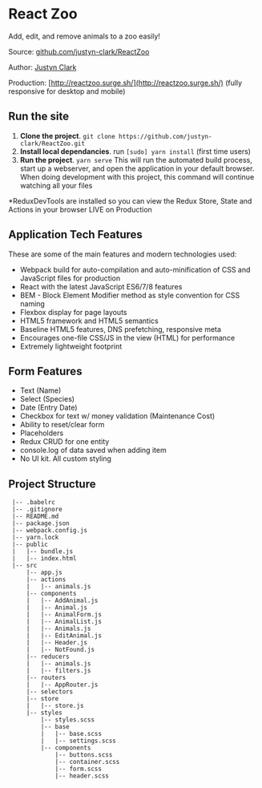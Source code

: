 # React Zoo

Add, edit, and remove animals to a zoo easily!

Source: [github.com/justyn-clark/ReactZoo](https://github.com/justyn-clark/ReactZoo)

Author: [Justyn Clark](http://justynclark.com)

Production: [http://reactzoo.surge.sh/](http://reactzoo.surge.sh/) (fully responsive for desktop and mobile)

## Run the site

1. **Clone the project**. `git clone https://github.com/justyn-clark/ReactZoo.git`
2. **Install local dependancies**. run `[sudo] yarn install` (first time users)
3. **Run the project**. `yarn serve`
This will run the automated build process, start up a webserver, and open the application in your default browser. When doing development with this project, this command will continue watching all your files

*ReduxDevTools are installed so you can view the Redux Store, State and Actions in your browser LIVE on Production

## Application Tech Features

These are some of the main features and modern technologies used:
* Webpack build for auto-compilation and auto-minification of CSS and JavaScript files for production
* React with the latest JavaScript ES6/7/8 features
* BEM - Block Element Modifier method as style convention for CSS naming  
* Flexbox display for page layouts
* HTML5 framework and HTML5 semantics
* Baseline HTML5 features, DNS prefetching, responsive meta
* Encourages one-file CSS/JS in the view (HTML) for performance
* Extremely lightweight footprint

## Form Features

* Text (Name)  
* Select (Species)  
* Date (Entry Date)
* Checkbox for text w/ money validation (Maintenance Cost)    
* Ability to reset/clear form
* Placeholders
* Redux CRUD for one entity
* console.log of data saved when adding item 
* No UI kit. All custom styling

## Project Structure

```
 |-- .babelrc
 |-- .gitignore
 |-- README.md
 |-- package.json
 |-- webpack.config.js
 |-- yarn.lock
 |-- public
 |   |-- bundle.js
 |   |-- index.html
 |-- src
     |-- app.js
     |-- actions
     |   |-- animals.js
     |-- components
     |   |-- AddAnimal.js
     |   |-- Animal.js
     |   |-- AnimalForm.js
     |   |-- AnimalList.js
     |   |-- Animals.js
     |   |-- EditAnimal.js
     |   |-- Header.js
     |   |-- NotFound.js
     |-- reducers
     |   |-- animals.js
     |   |-- filters.js
     |-- routers
     |   |-- AppRouter.js
     |-- selectors
     |-- store
     |   |-- store.js
     |-- styles
         |-- styles.scss
         |-- base
         |   |-- base.scss
         |   |-- settings.scss
         |-- components
             |-- buttons.scss
             |-- container.scss
             |-- form.scss
             |-- header.scss
```
